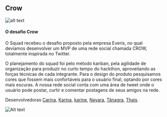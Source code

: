 ## Crow
 ![alt text](https://media-exp1.licdn.com/dms/image/C4E22AQG1ELaHRgQt8A/feedshare-shrink_800/0/1618606494882?e=1621468800&v=beta&t=-R77op29cJY2UdfL7iQAPLHuCMsT5kejoPBw-TuWZH0)
 
#### O desafio  Crow

O Squad recebeu o desafio proposto pela  empresa Everis, no qual devíamos desenvolver um MVP 
de uma rede social chamada CROW, totalmente inspirada no Twitter.

O planejamento do squad foi pelo método kanban, pela agilidade de organização para produzir no curto tempo do hackthon, 
aproveitando as forças técnicas de cada integrante. 
Para o design do produto pesquisamos cores que fossem mais confortáveis para o usuário final, optando por cores mais escuras.
A nossa rede social conta com uma área de tweet onde o usuário pode postar, curtir e comentar postagens de seus amigos na rede.

Desenvolvedoras [Carina](https://github.com/karina1602), [Karina](https://github.com/KarinaFS), [karine](https://github.com/KarineFrontelli), [Nayara](https://github.com/NayaraFugii), [Tânagra](https://github.com/TanagraAndria), [Thais](https://github.com/ThWember).

![Alt text](https://media.giphy.com/media/xePjldyeuU7v2/giphy.gif)
